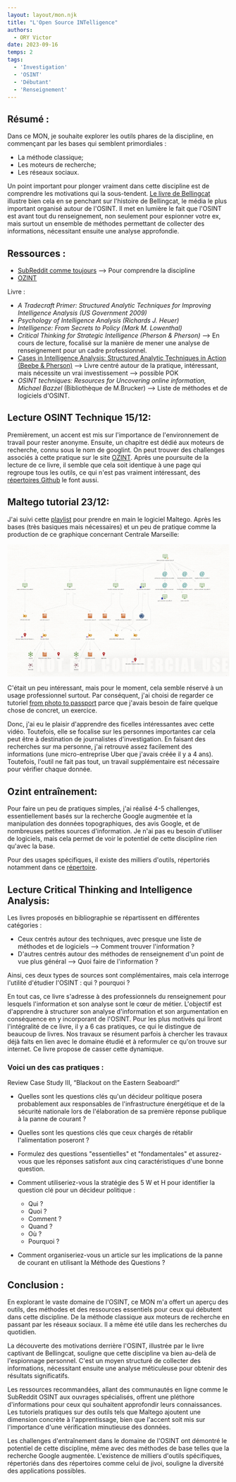 ```yaml
---
layout: layout/mon.njk
title: "L'Open Source INTelligence"
authors:
  - ORY Victor
date: 2023-09-16
temps: 2
tags:
  - 'Investigation'
  - 'OSINT'
  - 'Débutant'
  - 'Renseignement'
---
```


## Résumé :

Dans ce MON, je souhaite explorer les outils phares de la discipline, en commençant par les bases qui semblent primordiales :

- La méthode classique;
- Les moteurs de recherche;
- Les réseaux sociaux.

Un point important pour plonger vraiment dans cette discipline est de comprendre les motivations qui la sous-tendent. [Le livre de Bellingcat](https://www.amazon.fr/We-Are-Bellingcat-Intelligence-Agency/dp/1526615738) illustre bien cela en se penchant sur l'histoire de Bellingcat, le média le plus important organisé autour de l'OSINT. Il met en lumière le fait que l'OSINT est avant tout du renseignement, non seulement pour espionner votre ex, mais surtout un ensemble de méthodes permettant de collecter des informations, nécessitant ensuite une analyse approfondie.

## Ressources :

- [SubReddit comme toujours](https://www.reddit.com/r/OSINT/comments/e78he1/osint_for_beginners_part_1_introduction/) --> Pour comprendre la discipline 
- [OZINT](https://ozint.eu/)

Livre : 

- *A Tradecraft Primer: Structured Analytic Techniques for Improving Intelligence Analysis (US Government 2009)*
- *Psychology of Intelligence Analysis (Richards J. Heuer)*
- *Intelligence: From Secrets to Policy (Mark M. Lowenthal)*
- *Critical Thinking for Strategic Intelligence (Pherson & Pherson)* --> En cours de lecture, focalisé sur la manière de mener une analyse de renseignement pour un cadre professionnel.  
- [Cases in Intelligence Analysis: Structured Analytic Techniques in Action (Beebe & Pherson)](https://nziip.org.nz/wp-content/uploads/2021/10/Cases-in-Intelligence-Analysis-Instructor-Materials-2015.pdf) --> Livre centré autour de la pratique, intéressant, mais nécessite un vrai investissement --> possible POK 
- *OSINT techniques: Resources for Uncovering online information, Michael Bazzel* (Bibliothèque de M.Brucker) --> Liste de méthodes et de logiciels d'OSINT. 

## Lecture OSINT Technique 15/12:

Premièrement, un accent est mis sur l'importance de l'environnement de travail pour rester anonyme. Ensuite, un chapitre est dédié aux moteurs de recherche, connu sous le nom de googlint. On peut trouver des challenges associés à cette pratique sur le site [OZINT](https://ozint.eu/). Après une poursuite de la lecture de ce livre, il semble que cela soit identique à une page qui regroupe tous les outils, ce qui n'est pas vraiment intéressant, des [répertoires Github](https://github.com/jivoi/awesome-osint) le font aussi.

## Maltego tutorial 23/12:

J'ai suivi cette [playlist](https://www.youtube.com/watch?v=ceQhIBKFp2A&list=PLfRX-xJAc2yz6CjQVQuogJeCBoy8HbCOR) pour prendre en main le logiciel Maltego. Après les bases (très basiques mais nécessaires) et un peu de pratique comme la production de ce graphique concernant Centrale Marseille:

![GraphMaltego](../MaltegoCentraleMarseille.png )

C'était un peu intéressant, mais pour le moment, cela semble réservé à un usage professionnel surtout. Par conséquent, j'ai choisi de regarder ce tutoriel [from photo to passport](https://www.youtube.com/watch?v=TtTOp-o-TOs) parce que j'avais besoin de faire quelque chose de concret, un exercice.

Donc, j'ai eu le plaisir d'apprendre des ficelles intéressantes avec cette vidéo. Toutefois, elle se focalise sur les personnes importantes car cela peut être à destination de journalistes d'investigation. En faisant des recherches sur ma personne, j'ai retrouvé assez facilement des informations (une micro-entreprise Uber que j'avais créée il y a 4 ans). Toutefois, l'outil ne fait pas tout, un travail supplémentaire est nécessaire pour vérifier chaque donnée.

## Ozint entraînement:

Pour faire un peu de pratiques simples, j'ai réalisé 4-5 challenges, essentiellement basés sur la recherche Google augmentée et la manipulation des données topographiques, des avis Google, et de nombreuses petites sources d'information. Je n'ai pas eu besoin d'utiliser de logiciels, mais cela permet de voir le potentiel de cette discipline rien qu'avec la base.

Pour des usages spécifiques, il existe des milliers d'outils, répertoriés notamment dans ce [répertoire](https://github.com/jivoi/awesome-osint).

## Lecture Critical Thinking and Intelligence Analysis:

Les livres proposés en bibliographie se répartissent en différentes catégories :
- Ceux centrés autour des techniques, avec presque une liste de méthodes et de logiciels --> Comment trouver l'information ?
- D'autres centrés autour des méthodes de renseignement d'un point de vue plus général --> Quoi faire de l'information ?

Ainsi, ces deux types de sources sont complémentaires, mais cela interroge l'utilité d'étudier l'OSINT : qui ? pourquoi ?

En tout cas, ce livre s'adresse à des professionnels du renseignement pour lesquels l'information et son analyse sont le cœur de métier. L'objectif est d'apprendre à structurer son analyse d'information et son argumentation en conséquence en y incorporant de l'OSINT. Pour les plus motivés qui liront l'intégralité de ce livre, il y a 6 cas pratiques, ce qui le distingue de beaucoup de livres. Nos travaux se résument parfois à chercher les travaux déjà faits en lien avec le domaine étudié et à reformuler ce qu'on trouve sur internet. Ce livre propose de casser cette dynamique.

### Voici un des cas pratiques :

Review Case Study III, “Blackout on the Eastern Seaboard!”

- Quelles sont les questions clés qu'un décideur politique posera probablement aux responsables de l'infrastructure énergétique et de la sécurité nationale lors de l'élaboration de sa première réponse publique à la panne de courant ?

- Quelles sont les questions clés que ceux chargés de rétablir l'alimentation poseront ?

- Formulez des questions "essentielles" et "fondamentales" et assurez-vous que les réponses satisfont aux cinq caractéristiques d'une bonne question.

- Comment utiliseriez-vous la stratégie des 5 W et H pour identifier la question clé pour un décideur politique :
  - Qui ?
  - Quoi ?
  - Comment ?
  - Quand ?
  - Où ?
  - Pourquoi ?

- Comment organiseriez-vous un article sur les implications de la panne de courant en utilisant la Méthode des Questions ?

## Conclusion :

En explorant le vaste domaine de l'OSINT, ce MON m'a offert un aperçu des outils, des méthodes et des ressources essentiels pour ceux qui débutent dans cette discipline. De la méthode classique aux moteurs de recherche en passant par les réseaux sociaux. Il a même été utile dans les recherches du quotidien. 

La découverte des motivations derrière l'OSINT, illustrée par le livre captivant de Bellingcat, souligne que cette discipline va bien au-delà de l'espionnage personnel. C'est un moyen structuré de collecter des informations, nécessitant ensuite une analyse méticuleuse pour obtenir des résultats significatifs.

Les ressources recommandées, allant des communautés en ligne comme le SubReddit OSINT aux ouvrages spécialisés, offrent une pléthore d'informations pour ceux qui souhaitent approfondir leurs connaissances. Les tutoriels pratiques sur des outils tels que Maltego ajoutent une dimension concrète à l'apprentissage, bien que l'accent soit mis sur l'importance d'une vérification minutieuse des données.

Les challenges d'entraînement dans le domaine de l'OSINT ont démontré le potentiel de cette discipline, même avec des méthodes de base telles que la recherche Google augmentée. L'existence de milliers d'outils spécifiques, répertoriés dans des répertoires comme celui de jivoi, souligne la diversité des applications possibles.
